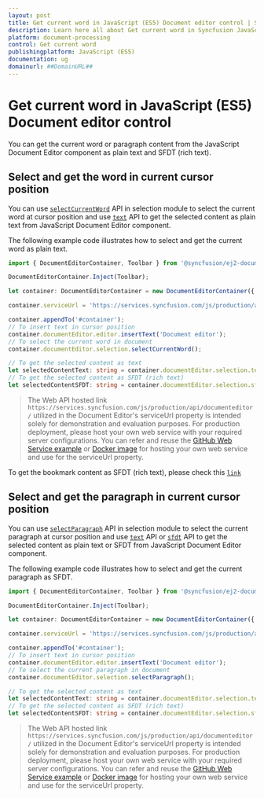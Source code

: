 ```yaml
---
layout: post
title: Get current word in JavaScript (ES5) Document editor control | Syncfusion
description: Learn here all about Get current word in Syncfusion JavaScript (ES5) Document editor control of Syncfusion Essential JS 2 and more.
platform: document-processing
control: Get current word 
publishingplatform: JavaScript (ES5)
documentation: ug
domainurl: ##DomainURL##
---
```


# Get current word in JavaScript (ES5) Document editor control

You can get the current word or paragraph content from the JavaScript Document Editor component as plain text and SFDT (rich text).

## Select and get the word in current cursor position

You can use [`selectCurrentWord`](https://ej2.syncfusion.com/javascript/documentation/api/document-editor/selection#selectcurrentword) API in selection module to select the current word at cursor position and use [`text`](https://ej2.syncfusion.com/javascript/documentation/api/document-editor/selection#text-code-classlanguage-textstringcode) API to get the selected content as plain text from JavaScript Document Editor component.

The following example code illustrates how to select and get the current word as plain text.

```ts
import { DocumentEditorContainer, Toolbar } from '@syncfusion/ej2-documenteditor';

DocumentEditorContainer.Inject(Toolbar);

let container: DocumentEditorContainer = new DocumentEditorContainer({ enableToolbar: true, height: '590px' });

container.serviceUrl = 'https://services.syncfusion.com/js/production/api/documenteditor/';

container.appendTo('#container');
// To insert text in cursor position
container.documentEditor.editor.insertText('Document editor');
// To select the current word in document
container.documentEditor.selection.selectCurrentWord();

// To get the selected content as text
let selectedContentText: string = container.documentEditor.selection.text;
// To get the selected content as SFDT (rich text)
let selectedContentSFDT: string = container.documentEditor.selection.sfdt;
```

> The Web API hosted link `https://services.syncfusion.com/js/production/api/documenteditor/` utilized in the Document Editor's serviceUrl property is intended solely for demonstration and evaluation purposes. For production deployment, please host your own web service with your required server configurations. You can refer and reuse the [GitHub Web Service example](https://github.com/SyncfusionExamples/EJ2-DocumentEditor-WebServices) or [Docker image](https://hub.docker.com/r/syncfusion/word-processor-server) for hosting your own web service and use for the serviceUrl property.

To get the bookmark content as SFDT (rich text), please check this [`link`](../how-to/get-the-selected-content#get-the-selected-content-as-sfdt-rich-text)

## Select and get the paragraph in current cursor position

You can use [`selectParagraph`](https://ej2.syncfusion.com/javascript/documentation/api/document-editor/selection#selectparagraph) API in selection module to select the current paragraph at cursor position and use [`text`](https://ej2.syncfusion.com/javascript/documentation/api/document-editor/selection#text-code-classlanguage-textstringcode) API or [`sfdt`](https://ej2.syncfusion.com/javascript/documentation/api/document-editor/selection#sfdt-code-classlanguage-textstringcode) API to get the selected content as plain text or SFDT from JavaScript Document Editor component.

The following example code illustrates how to select and get the current paragraph as SFDT.

```ts
import { DocumentEditorContainer, Toolbar } from '@syncfusion/ej2-documenteditor';

DocumentEditorContainer.Inject(Toolbar);

let container: DocumentEditorContainer = new DocumentEditorContainer({ enableToolbar: true, height: '590px' });

container.serviceUrl = 'https://services.syncfusion.com/js/production/api/documenteditor/';

container.appendTo('#container');
// To insert text in cursor position
container.documentEditor.editor.insertText('Document editor');
// To select the current paragraph in document
container.documentEditor.selection.selectParagraph();

// To get the selected content as text
let selectedContentText: string = container.documentEditor.selection.text;
// To get the selected content as SFDT (rich text)
let selectedContentSFDT: string = container.documentEditor.selection.sfdt;
```

> The Web API hosted link `https://services.syncfusion.com/js/production/api/documenteditor/` utilized in the Document Editor's serviceUrl property is intended solely for demonstration and evaluation purposes. For production deployment, please host your own web service with your required server configurations. You can refer and reuse the [GitHub Web Service example](https://github.com/SyncfusionExamples/EJ2-DocumentEditor-WebServices) or [Docker image](https://hub.docker.com/r/syncfusion/word-processor-server) for hosting your own web service and use for the serviceUrl property.